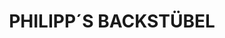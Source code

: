 ---
title: "PHILIPP´S BACKSTÜBEL"
url: /thermalbad-wiesenbad/philipp-s-backstuebel/
shop: Bäckerei
---